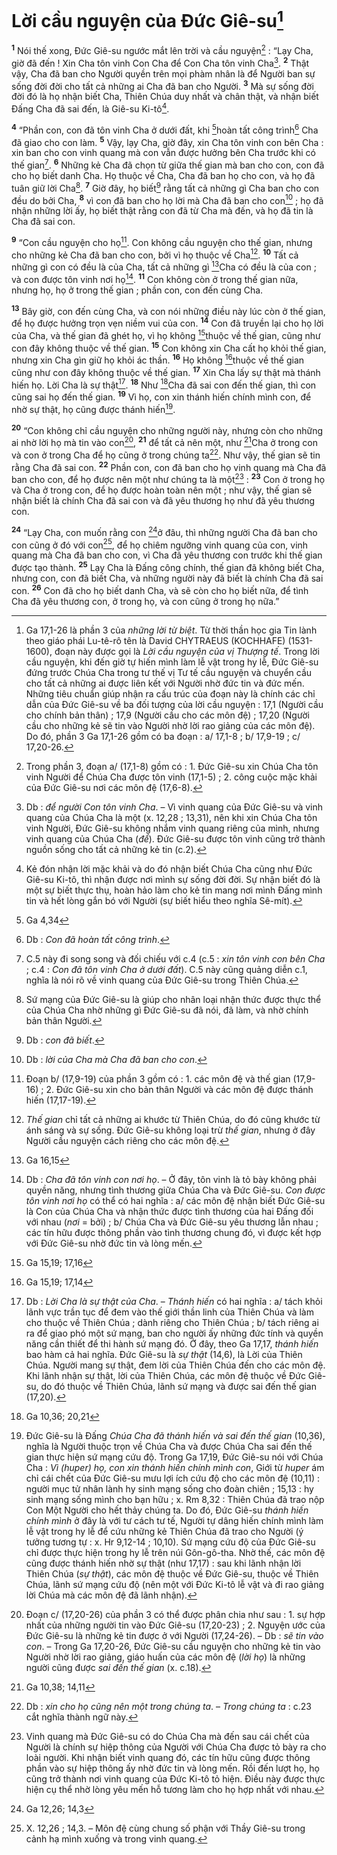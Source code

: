 # Lời cầu nguyện của Đức Giê-su[^1-0f3b9d13-02a8-43c1-8331-cb2be1ac8d54]

<sup><b>1</b></sup> Nói thế xong, Đức Giê-su ngước mắt lên trời và cầu nguyện[^2-0f3b9d13-02a8-43c1-8331-cb2be1ac8d54] : “Lạy Cha, giờ đã đến ! Xin Cha tôn vinh Con Cha để Con Cha tôn vinh Cha[^3-0f3b9d13-02a8-43c1-8331-cb2be1ac8d54]. <sup><b>2</b></sup> Thật vậy, Cha đã ban cho Người quyền trên mọi phàm nhân là để Người ban sự sống đời đời cho tất cả những ai Cha đã ban cho Người. <sup><b>3</b></sup> Mà sự sống đời đời đó là họ nhận biết Cha, Thiên Chúa duy nhất và chân thật, và nhận biết Đấng Cha đã sai đến, là Giê-su Ki-tô[^4-0f3b9d13-02a8-43c1-8331-cb2be1ac8d54].

<sup><b>4</b></sup> “Phần con, con đã tôn vinh Cha ở dưới đất, khi [^1@-0f3b9d13-02a8-43c1-8331-cb2be1ac8d54]hoàn tất công trình[^5-0f3b9d13-02a8-43c1-8331-cb2be1ac8d54] Cha đã giao cho con làm. <sup><b>5</b></sup> Vậy, lạy Cha, giờ đây, xin Cha tôn vinh con bên Cha : xin ban cho con vinh quang mà con vẫn được hưởng bên Cha trước khi có thế gian[^6-0f3b9d13-02a8-43c1-8331-cb2be1ac8d54]. <sup><b>6</b></sup> Những kẻ Cha đã chọn từ giữa thế gian mà ban cho con, con đã cho họ biết danh Cha. Họ thuộc về Cha, Cha đã ban họ cho con, và họ đã tuân giữ lời Cha[^7-0f3b9d13-02a8-43c1-8331-cb2be1ac8d54]. <sup><b>7</b></sup> Giờ đây, họ biết[^8-0f3b9d13-02a8-43c1-8331-cb2be1ac8d54] rằng tất cả những gì Cha ban cho con đều do bởi Cha, <sup><b>8</b></sup> vì con đã ban cho họ lời mà Cha đã ban cho con[^9-0f3b9d13-02a8-43c1-8331-cb2be1ac8d54] ; họ đã nhận những lời ấy, họ biết thật rằng con đã từ Cha mà đến, và họ đã tin là Cha đã sai con.

<sup><b>9</b></sup> “Con cầu nguyện cho họ[^10-0f3b9d13-02a8-43c1-8331-cb2be1ac8d54]. Con không cầu nguyện cho thế gian, nhưng cho những kẻ Cha đã ban cho con, bởi vì họ thuộc về Cha[^11-0f3b9d13-02a8-43c1-8331-cb2be1ac8d54]. <sup><b>10</b></sup> Tất cả những gì con có đều là của Cha, tất cả những gì [^2@-0f3b9d13-02a8-43c1-8331-cb2be1ac8d54]Cha có đều là của con ; và con được tôn vinh nơi họ[^12-0f3b9d13-02a8-43c1-8331-cb2be1ac8d54]. <sup><b>11</b></sup> Con không còn ở trong thế gian nữa, nhưng họ, họ ở trong thế gian ; phần con, con đến cùng Cha.

<sup><b>13</b></sup> Bây giờ, con đến cùng Cha, và con nói những điều này lúc còn ở thế gian, để họ được hưởng trọn vẹn niềm vui của con. <sup><b>14</b></sup> Con đã truyền lại cho họ lời của Cha, và thế gian đã ghét họ, vì họ không [^4@-0f3b9d13-02a8-43c1-8331-cb2be1ac8d54]thuộc về thế gian, cũng như con đây không thuộc về thế gian. <sup><b>15</b></sup> Con không xin Cha cất họ khỏi thế gian, nhưng xin Cha gìn giữ họ khỏi ác thần. <sup><b>16</b></sup> Họ không [^5@-0f3b9d13-02a8-43c1-8331-cb2be1ac8d54]thuộc về thế gian cũng như con đây không thuộc về thế gian. <sup><b>17</b></sup> Xin Cha lấy sự thật mà thánh hiến họ. Lời Cha là sự thật[^15-0f3b9d13-02a8-43c1-8331-cb2be1ac8d54]. <sup><b>18</b></sup> Như [^6@-0f3b9d13-02a8-43c1-8331-cb2be1ac8d54]Cha đã sai con đến thế gian, thì con cũng sai họ đến thế gian. <sup><b>19</b></sup> Vì họ, con xin thánh hiến chính mình con, để nhờ sự thật, họ cũng được thánh hiến[^16-0f3b9d13-02a8-43c1-8331-cb2be1ac8d54].

<sup><b>20</b></sup> “Con không chỉ cầu nguyện cho những người này, nhưng còn cho những ai nhờ lời họ mà tin vào con[^17-0f3b9d13-02a8-43c1-8331-cb2be1ac8d54], <sup><b>21</b></sup> để tất cả nên một, như [^7@-0f3b9d13-02a8-43c1-8331-cb2be1ac8d54]Cha ở trong con và con ở trong Cha để họ cũng ở trong chúng ta[^18-0f3b9d13-02a8-43c1-8331-cb2be1ac8d54]. Như vậy, thế gian sẽ tin rằng Cha đã sai con. <sup><b>22</b></sup> Phần con, con đã ban cho họ vinh quang mà Cha đã ban cho con, để họ được nên một như chúng ta là một[^19-0f3b9d13-02a8-43c1-8331-cb2be1ac8d54] : <sup><b>23</b></sup> Con ở trong họ và Cha ở trong con, để họ được hoàn toàn nên một ; như vậy, thế gian sẽ nhận biết là chính Cha đã sai con và đã yêu thương họ như đã yêu thương con.

<sup><b>24</b></sup> “Lạy Cha, con muốn rằng con [^8@-0f3b9d13-02a8-43c1-8331-cb2be1ac8d54]ở đâu, thì những người Cha đã ban cho con cũng ở đó với con[^20-0f3b9d13-02a8-43c1-8331-cb2be1ac8d54], để họ chiêm ngưỡng vinh quang của con, vinh quang mà Cha đã ban cho con, vì Cha đã yêu thương con trước khi thế gian được tạo thành. <sup><b>25</b></sup> Lạy Cha là Đấng công chính, thế gian đã không biết Cha, nhưng con, con đã biết Cha, và những người này đã biết là chính Cha đã sai con. <sup><b>26</b></sup> Con đã cho họ biết danh Cha, và sẽ còn cho họ biết nữa, để tình Cha đã yêu thương con, ở trong họ, và con cũng ở trong họ nữa.”

[^1-0f3b9d13-02a8-43c1-8331-cb2be1ac8d54]: Ga 17,1-26 là phần 3 của _những lời từ biệt_. Từ thời thần học gia Tin lành theo giáo phái Lu-tê-rô tên là David CHYTRAEUS (KOCHHAFE) (1531-1600), đoạn này được gọi là _Lời cầu nguyện của vị Thượng tế_. Trong lời cầu nguyện, khi đến giờ tự hiến mình làm lễ vật trong hy lễ, Đức Giê-su đứng trước Chúa Cha trong tư thế vị Tư tế cầu nguyện và chuyển cầu cho tất cả những ai được liên kết với Người nhờ đức tin và đức mến. Những tiêu chuẩn giúp nhận ra cấu trúc của đoạn này là chính các chỉ dẫn của Đức Giê-su về ba đối tượng của lời cầu nguyện : 17,1 (Người cầu cho chính bản thân) ; 17,9 (Người cầu cho các môn đệ) ; 17,20 (Người cầu cho những kẻ sẽ tin vào Người nhờ lời rao giảng của các môn đệ). Do đó, phần 3 Ga 17,1-26 gồm có ba đoạn : a/ 17,1-8 ; b/ 17,9-19 ; c/ 17,20-26.

[^2-0f3b9d13-02a8-43c1-8331-cb2be1ac8d54]: Trong phần 3, đoạn a/ (17,1-8) gồm có : 1. Đức Giê-su xin Chúa Cha tôn vinh Người để Chúa Cha được tôn vinh (17,1-5) ; 2. công cuộc mặc khải của Đức Giê-su nơi các môn đệ (17,6-8).

[^3-0f3b9d13-02a8-43c1-8331-cb2be1ac8d54]: Db : _để người Con tôn vinh Cha_. – Vì vinh quang của Đức Giê-su và vinh quang của Chúa Cha là một (x. 12,28 ; 13,31), nên khi xin Chúa Cha tôn vinh Người, Đức Giê-su không nhắm vinh quang riêng của mình, nhưng vinh quang của Chúa Cha (_để_). Đức Giê-su được tôn vinh cũng trở thành nguồn sống cho tất cả những kẻ tin (c.2).

[^4-0f3b9d13-02a8-43c1-8331-cb2be1ac8d54]: Kẻ đón nhận lời mặc khải và do đó nhận biết Chúa Cha cũng như Đức Giê-su Ki-tô, thì nhận được nơi mình sự sống đời đời. Sự nhận biết đó là một sự biết thực thụ, hoàn hảo làm cho kẻ tin mang nơi mình Đấng mình tin và hết lòng gắn bó với Người (sự biết hiểu theo nghĩa Sê-mít).

[^5-0f3b9d13-02a8-43c1-8331-cb2be1ac8d54]: Db : _Con đã hoàn tất công trình_.

[^6-0f3b9d13-02a8-43c1-8331-cb2be1ac8d54]: C.5 này đi song song và đối chiếu với c.4 (c.5 : _xin tôn vinh con bên Cha_ ; c.4 : _Con đã tôn vinh Cha ở dưới đất_). C.5 này cũng quảng diễn c.1, nghĩa là nói rõ về vinh quang của Đức Giê-su trong Thiên Chúa.

[^7-0f3b9d13-02a8-43c1-8331-cb2be1ac8d54]: Sứ mạng của Đức Giê-su là giúp cho nhân loại nhận thức được thực thể của Chúa Cha nhờ những gì Đức Giê-su đã nói, đã làm, và nhờ chính bản thân Người.

[^8-0f3b9d13-02a8-43c1-8331-cb2be1ac8d54]: Db : _con đã biết_.

[^9-0f3b9d13-02a8-43c1-8331-cb2be1ac8d54]: Db : _lời của Cha mà Cha đã ban cho con_.

[^10-0f3b9d13-02a8-43c1-8331-cb2be1ac8d54]: Đoạn b/ (17,9-19) của phần 3 gồm có : 1. các môn đệ và thế gian (17,9-16) ; 2. Đức Giê-su xin cho bản thân Người và các môn đệ được thánh hiến (17,17-19).

[^11-0f3b9d13-02a8-43c1-8331-cb2be1ac8d54]: _Thế gian_ chỉ tất cả những ai khước từ Thiên Chúa, do đó cũng khước từ ánh sáng và sự sống. Đức Giê-su không loại trừ _thế gian_, nhưng ở đây Người cầu nguyện cách riêng cho các môn đệ.

[^12-0f3b9d13-02a8-43c1-8331-cb2be1ac8d54]: Db : _Cha đã tôn vinh con nơi họ_. – Ở đây, tôn vinh là tỏ bày không phải quyền năng, nhưng tình thương giữa Chúa Cha và Đức Giê-su. _Con được tôn vinh nơi họ_ có thể có hai nghĩa : a/ các môn đệ nhận biết Đức Giê-su là Con của Chúa Cha và nhận thức được tình thương của hai Đấng đối với nhau (_nơi_ = bởi) ; b/ Chúa Cha và Đức Giê-su yêu thương lẫn nhau ; các tín hữu được thông phần vào tình thương chung đó, vì được kết hợp với Đức Giê-su nhờ đức tin và lòng mến.

[^15-0f3b9d13-02a8-43c1-8331-cb2be1ac8d54]: Db : _Lời Cha là sự thật của Cha_. – _Thánh hiến_ có hai nghĩa : a/ tách khỏi lãnh vực trần tục để đem vào thế giới thần linh của Thiên Chúa và làm cho thuộc về Thiên Chúa ; dành riêng cho Thiên Chúa ; b/ tách riêng ai ra để giao phó một sứ mạng, ban cho người ấy những đức tính và quyền năng cần thiết để thi hành sứ mạng đó. Ở đây, theo Ga 17,17, _thánh hiến_ bao hàm cả hai nghĩa. Đức Giê-su là _sự thật_ (14,6), là Lời của Thiên Chúa. Người mang sự thật, đem lời của Thiên Chúa đến cho các môn đệ. Khi lãnh nhận sự thật, lời của Thiên Chúa, các môn đệ thuộc về Đức Giê-su, do đó thuộc về Thiên Chúa, lãnh sứ mạng và được sai đến thế gian (17,20).

[^16-0f3b9d13-02a8-43c1-8331-cb2be1ac8d54]:
    Đức Giê-su là Đấng _Chúa Cha đã thánh hiến và sai đến thế gian_ (10,36), nghĩa là Người thuộc trọn về Chúa Cha và được Chúa Cha sai đến thế gian thực hiện sứ mạng cứu độ. Trong Ga 17,19, Đức Giê-su nói với Chúa Cha : _Vì (huper) họ, con xin thánh hiến chính mình con_, Giới từ _huper_ ám chỉ cái chết của Đức Giê-su mưu lợi ích cứu độ cho các môn đệ (10,11) : người mục tử nhân lành hy sinh mạng sống cho đoàn chiên ; 15,13 : hy sinh mạng sống mình cho bạn hữu ; x. Rm 8,32 : Thiên Chúa đã trao nộp Con Một Người cho hết thảy chúng ta. Do đó, Đức Giê-su _thánh hiến chính mình_ ở đây là với tư cách tư tế, Người tự dâng hiến chính mình làm lễ vật trong hy lễ để cứu những kẻ Thiên Chúa đã trao cho Người (ý tưởng tương tự : x. Hr 9,12-14 ; 10,10). Sứ mạng cứu độ của Đức Giê-su chỉ được thực hiện trong hy lễ trên núi Gôn-gô-tha. Nhờ thế, các môn đệ cũng được thánh hiến nhờ sự thật (như 17,17) : sau khi lãnh nhận lời Thiên Chúa (_sự thật_), các môn đệ thuộc về Đức Giê-su, thuộc về Thiên Chúa, lãnh sứ mạng cứu độ (nên một với Đức Ki-tô lễ vật và đi rao giảng lời Chúa mà các môn đệ đã lãnh nhận).
    [^17-0f3b9d13-02a8-43c1-8331-cb2be1ac8d54]: Đoạn c/ (17,20-26) của phần 3 có thể được phân chia như sau : 1. sự hợp nhất của những người tin vào Đức Giê-su (17,20-23) ; 2. Nguyện ước của Đức Giê-su là những kẻ tin được ở với Người (17,24-26). – Db : _sẽ tin vào con_. – Trong Ga 17,20-26, Đức Giê-su cầu nguyện cho những kẻ tin vào Người nhờ lời rao giảng, giáo huấn của các môn đệ (_lời họ_) là những người cũng được _sai đến thế gian_ (x. c.18).
    [^18-0f3b9d13-02a8-43c1-8331-cb2be1ac8d54]: Db : _xin cho họ cũng nên một trong chúng ta_. – _Trong chúng ta_ : c.23 cắt nghĩa thành ngữ này.
    [^19-0f3b9d13-02a8-43c1-8331-cb2be1ac8d54]: Vinh quang mà Đức Giê-su có do Chúa Cha mà đến sau cái chết của Người là chính sự hiệp thông của Người với Chúa Cha được tỏ bày ra cho loài người. Khi nhận biết vinh quang đó, các tín hữu cũng được thông phần vào sự hiệp thông ấy nhờ đức tin và lòng mến. Rồi đến lượt họ, họ cũng trở thành nơi vinh quang của Đức Ki-tô tỏ hiện. Điều này được thực hiện cụ thể nhờ lòng yêu mến hỗ tương làm cho họ hợp nhất với nhau.
    [^20-0f3b9d13-02a8-43c1-8331-cb2be1ac8d54]: X. 12,26 ; 14,3. – Môn đệ cùng chung số phận với Thầy Giê-su trong cảnh hạ mình xuống và trong vinh quang.
    [^1@-0f3b9d13-02a8-43c1-8331-cb2be1ac8d54]: Ga 4,34
    [^2@-0f3b9d13-02a8-43c1-8331-cb2be1ac8d54]: Ga 16,15
    [^4@-0f3b9d13-02a8-43c1-8331-cb2be1ac8d54]: Ga 15,19; 17,16
    [^5@-0f3b9d13-02a8-43c1-8331-cb2be1ac8d54]: Ga 15,19; 17,14
    [^6@-0f3b9d13-02a8-43c1-8331-cb2be1ac8d54]: Ga 10,36; 20,21
    [^7@-0f3b9d13-02a8-43c1-8331-cb2be1ac8d54]: Ga 10,38; 14,11
    [^8@-0f3b9d13-02a8-43c1-8331-cb2be1ac8d54]: Ga 12,26; 14,3
